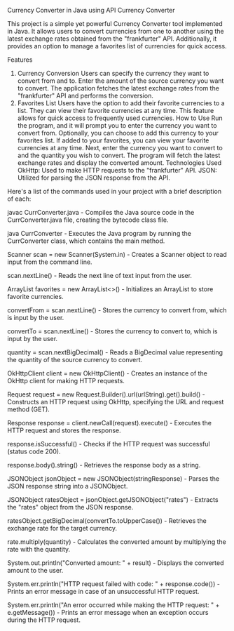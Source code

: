 Currency Converter in Java using API
Currency Converter

This project is a simple yet powerful Currency Converter tool implemented in Java. It allows users to convert currencies from one to another using the latest exchange rates obtained from the "frankfurter" API. Additionally, it provides an option to manage a favorites list of currencies for quick access.

Features
1. Currency Conversion
Users can specify the currency they want to convert from and to.
Enter the amount of the source currency you want to convert.
The application fetches the latest exchange rates from the "frankfurter" API and performs the conversion.
2. Favorites List
Users have the option to add their favorite currencies to a list.
They can view their favorite currencies at any time.
This feature allows for quick access to frequently used currencies.
How to Use
Run the program, and it will prompt you to enter the currency you want to convert from.
Optionally, you can choose to add this currency to your favorites list.
If added to your favorites, you can view your favorite currencies at any time.
Next, enter the currency you want to convert to and the quantity you wish to convert.
The program will fetch the latest exchange rates and display the converted amount.
Technologies Used
OkHttp: Used to make HTTP requests to the "frankfurter" API.
JSON: Utilized for parsing the JSON response from the API.



Here's a list of the commands used in your project with a brief description of each:

javac CurrConverter.java - Compiles the Java source code in the CurrConverter.java file, creating the bytecode class file.

java CurrConverter - Executes the Java program by running the CurrConverter class, which contains the main method.

Scanner scan = new Scanner(System.in) - Creates a Scanner object to read input from the command line.

scan.nextLine() - Reads the next line of text input from the user.

ArrayList<String> favorites = new ArrayList<>() - Initializes an ArrayList to store favorite currencies.

convertFrom = scan.nextLine() - Stores the currency to convert from, which is input by the user.

convertTo = scan.nextLine() - Stores the currency to convert to, which is input by the user.

quantity = scan.nextBigDecimal() - Reads a BigDecimal value representing the quantity of the source currency to convert.

OkHttpClient client = new OkHttpClient() - Creates an instance of the OkHttp client for making HTTP requests.

Request request = new Request.Builder().url(urlString).get().build() - Constructs an HTTP request using OkHttp, specifying the URL and request method (GET).

Response response = client.newCall(request).execute() - Executes the HTTP request and stores the response.

response.isSuccessful() - Checks if the HTTP request was successful (status code 200).

response.body().string() - Retrieves the response body as a string.

JSONObject jsonObject = new JSONObject(stringResponse) - Parses the JSON response string into a JSONObject.

JSONObject ratesObject = jsonObject.getJSONObject("rates") - Extracts the "rates" object from the JSON response.

ratesObject.getBigDecimal(convertTo.toUpperCase()) - Retrieves the exchange rate for the target currency.

rate.multiply(quantity) - Calculates the converted amount by multiplying the rate with the quantity.

System.out.println("Converted amount: " + result) - Displays the converted amount to the user.

System.err.println("HTTP request failed with code: " + response.code()) - Prints an error message in case of an unsuccessful HTTP request.

System.err.println("An error occurred while making the HTTP request: " + e.getMessage()) - Prints an error message when an exception occurs during the HTTP request.
